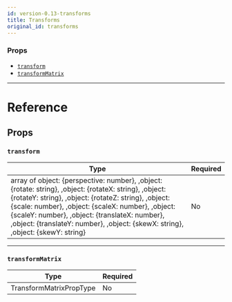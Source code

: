 ```yaml
---
id: version-0.13-transforms
title: Transforms
original_id: transforms
---
```


### Props

- [`transform`](transforms.md#transform)
- [`transformMatrix`](transforms.md#transformmatrix)

---

# Reference

## Props

### `transform`

| Type                                                                                                                                                                                                                                                                                                                                                    | Required |
| ------------------------------------------------------------------------------------------------------------------------------------------------------------------------------------------------------------------------------------------------------------------------------------------------------------------------------------------------------- | -------- |
| array of object: {perspective: number}, ,object: {rotate: string}, ,object: {rotateX: string}, ,object: {rotateY: string}, ,object: {rotateZ: string}, ,object: {scale: number}, ,object: {scaleX: number}, ,object: {scaleY: number}, ,object: {translateX: number}, ,object: {translateY: number}, ,object: {skewX: string}, ,object: {skewY: string} | No       |

---

### `transformMatrix`

| Type                    | Required |
| ----------------------- | -------- |
| TransformMatrixPropType | No       |

